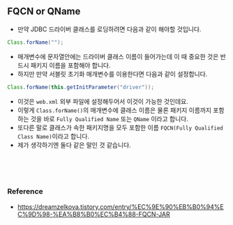 ## FQCN or QName

- 만약  JDBC 드라이버 클래스를 로딩하려면 다음과 같이 해야할 것입니다.

```java
Class.forName("");
```

- 매개변수에 문자열안에는 드라이버 클래스 이름이 들어가는데 이 때 중요한 것은 반드시 패키지 이름을 포함해야 합니다.
- 하지만 만약 서블릿 초기화 매개변수를 이용한다면 다음과 같이 설정합니다.

```java
Class.forName(this.getInitParameter("driver"));
```

- 이것은 `web.xml` 외부 파일에 설정해두어서 이것이 가능한 것인데요.
- 이렇게 `Class.forName()`의 매개변수에 클래스 이름은 물론 패키지 이름까지 포함하는 것을 바로 `Fully Qualified Name` 또는 `QName` 이라고 합니다.
- 또다른 말로 클래스가 속한 패키지명을 모두 포함한 이름 `FQCN(Fully Qualified Class Name)`이라고 합니다.
- 제가 생각하기엔 둘다 같은 말인 것 같습니다.

<br/>
<br/>
<br/>

### Reference

- https://dreamzelkova.tistory.com/entry/%EC%9E%90%EB%B0%94%EC%9D%98-%EA%B8%B0%EC%B4%88-FQCN-JAR
